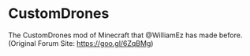 # CustomDrones
The CustomDrones mod of Minecraft that @WilliamEz has made before. (Original Forum Site: https://goo.gl/6ZqBMg)
